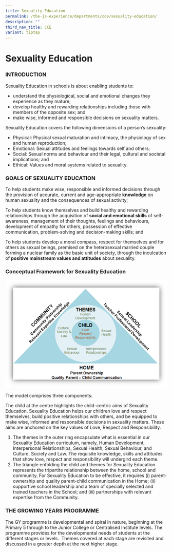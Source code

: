 ```yaml
---
title: Sexuality Education
permalink: /the-js-experience/departments/cce/sexuality-education/
description: ""
third_nav_title: CCE
variant: tiptap
---
```

# **Sexuality Education**

### INTRODUCTION

Sexuality Education in schools is about enabling students to:

*   understand the physiological, social and emotional changes they experience as they mature;
*   develop healthy and rewarding relationships including those with members of the opposite sex; and
*   make wise, informed and responsible decisions on sexuality matters.

Sexuality Education covers the following dimensions of a person’s sexuality:

*   Physical: Physical sexual maturation and intimacy, the physiology of sex and human reproduction;
*   Emotional: Sexual attitudes and feelings towards self and others;
*   Social: Sexual norms and behaviour and their legal, cultural and societal implications; and
*   Ethical: Values and moral systems related to sexuality.

### GOALS OF SEXUALITY EDUCATION 

To help students make wise, responsible and informed decisions through the provision of accurate, current and age-appropriate **knowledge** on human sexuality and the consequences of sexual activity;

To help students know themselves and build healthy and rewarding relationships through the acquisition of **social and emotional skills** of self-awareness, management of their thoughts, feelings and behaviours, development of empathy for others, possession of effective communication, problem-solving and decision-making skills; and

To help students develop a moral compass, respect for themselves and for others as sexual beings, premised on the heterosexual married couple forming a nuclear family as the basic unit of society, through the inculcation of **positive mainstream values and attitudes** about sexuality.  

### Conceptual Framework for Sexuality Education

![](/images/conceptual%20framework.png)

The model comprises three components:  

The child at the centre highlights the child-centric aims of Sexuality Education. Sexuality Education helps our children love and respect themselves, build positive relationships with others, and be equipped to make wise, informed and responsible decisions in sexuality matters. These aims are anchored on the key values of Love, Respect and Responsibility.

1.  The themes in the outer ring encapsulate what is essential in our Sexuality Education curriculum, namely, Human Development, Interpersonal Relationships, Sexual Health, Sexual Behaviour, and Culture, Society and Law. The requisite knowledge, skills and attitudes that show love, respect and responsibility will undergird each theme.
2.  The triangle enfolding the child and themes for Sexuality Education represents the tripartite relationship between the home, school and community. For Sexuality Education to be effective, it requires (i) parent-ownership and quality parent-child communication in the Home; (ii) supportive school leadership and a team of specially selected and trained teachers in the School; and (iii) partnerships with relevant expertise from the Community.

### THE GROWING YEARS PROGRAMME

The GY programme is developmental and spiral in nature, beginning at the Primary 5 through to the Junior College or Centralised Institute levels. The programme provides for the developmental needs of students at the different stages or levels.  Themes covered at each stage are revisited and discussed in a greater depth at the next higher stage.